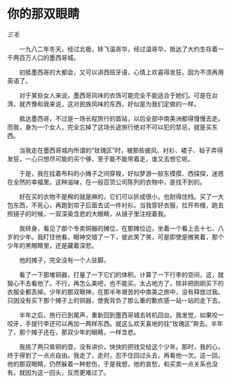 # 你的那双眼睛

*三毛*

　　一九八二年冬天，经过北极，转飞温哥华，经过温哥华，抵达了大约生存着一千两百万人口的墨西哥城。

　　初抵墨西哥的大都会，又可以讲西班牙语，心情上欢喜得发狂，因为不须再用英语了。

　　对于某些女人来说，墨西哥风味的衣饰可能完全不能适合于她们。可是在台湾，就齐豫和我来说，这对民族风味的东西，好似是为我们定做的一样。

　　抵达墨西哥，不过是一场长程旅行的首站，以后全部中南美洲都得慢慢去走。而我，身为一个女人，完全忘掉了这场长途旅行绝对不可以犯的禁忌，就是买东西。

　　当我走在墨西哥城内所谓的“玫瑰区”时，被那些披风、衬衫、裙子、毡子弄得发狂，一心只想尽可能的买个够，至于能不能带着走，谁又去想它呢。

　　于是，我在挂着布料的小摊子之间穿梭，好似梦游一般东摸摸、西探探，迷惑在全然的幸福里。这种滋味，在一般百货公司陈列的衣物中，是找不到的。

　　好在买的衣物不是棉的就是麻的，它们可以折成很小，也耐得住绉。买了一大包东西，不死心，再跑到帘子后面去试一件衬衫。当我穿好衣服，拉开布幔，跑去照镜子的时候，一双深奥含悲的大眼睛，从镜子里注视着我。

　　我转身，看见了那个专卖铜器的摊位，在那摊位边，坐着一个看上去十七、八岁的少年。我盯住他看，眼神交错了一下，彼此笑了笑，可是即使是微笑着，那个少年的黑眼睛里，还是藏着深悲。

　　他的摊子，完全没有一个人驻脚。

　　看了一下那堆铜器，打量了一下它们的体积。计算了一下行李的空间，这，就狠心不去看他了。不行，再怎么美吧，也不能买。太占地方了，除非把刚刚买下的衣服全都丢掉。少年的那双眼神，在那半年艰苦的中南美之旅中，没有释放过我。只因没有买下那个摊子上的铜器，使我背负了那么重的歉疚感一站一站的走下去。

　　半年之后，旅行已到尾声，重新回到墨西哥城去转机回台。我发觉，如果咬一咬牙，手提行李还可以再加一两样东西。就这么欢天喜地的往“玫瑰区”奔去。半年了，那个摊子还在，那双少年的眼睛，一样含悲。

　　我挑了两只紫铜的壶，没有讲价，快快的把钱交给这个少年。那时，我的心，终于得到了一点点自由。我走了，走时，忍不住回过头去，再看他一次。这一回，他的那双眼睛，仍然躲着一种悲伤，于是我想，他的哀愁，和买卖一点关系也没有。就因为这一回头，反而更难过了。